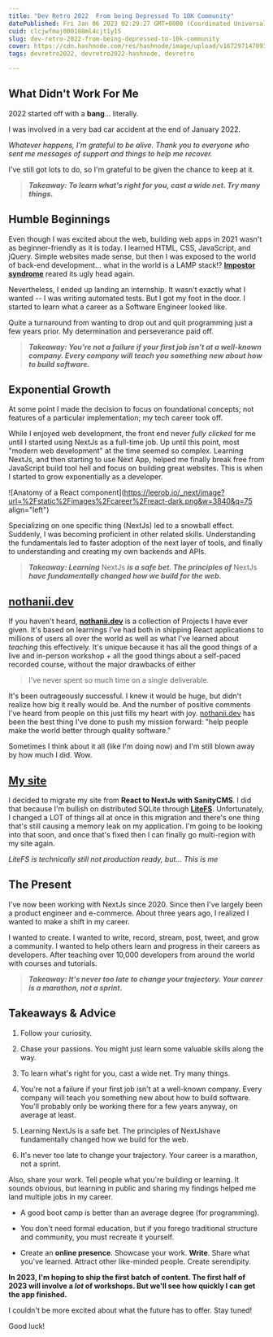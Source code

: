```yaml
---
title: "Dev Retro 2022  From being Depressed To 10K Community"
datePublished: Fri Jan 06 2023 02:29:27 GMT+0000 (Coordinated Universal Time)
cuid: clcjwfmaj000108ml4cjt1y15
slug: dev-retro-2022-from-being-depressed-to-10k-community
cover: https://cdn.hashnode.com/res/hashnode/image/upload/v1672971470933/38da9bb0-49c0-434d-9d27-610ef60a407d.webp
tags: devretro2022, devretro2022-hashnode, devretro

---
```


## **What Didn't Work For Me**

2022 started off with a **bang**... literally.

I was involved in a very bad car accident at the end of January 2022.

*Whatever happens, I'm grateful to be alive. Thank you to everyone who sent me messages of support and things to help me recover.*

I've still got lots to do, so I'm grateful to be given the chance to keep at it.

> ***Takeaway: To learn what's right for you, cast a wide net. Try many things.***

## Humble Beginnings

Even though I was excited about the web, building web apps in 2021 wasn't as beginner-friendly as it is today. I learned HTML, CSS, JavaScript, and jQuery. Simple websites made sense, but then I was exposed to the world of back-end development... what in the world is a LAMP stack!? [**Impostor syndrome**](https://en.wikipedia.org/wiki/Impostor_syndrome) reared its ugly head again.

Nevertheless, I ended up landing an internship. It wasn't exactly what I wanted -- I was writing automated tests. But I got my foot in the door. I started to learn what a career as a Software Engineer looked like.

Quite a turnaround from wanting to drop out and quit programming just a few years prior. My determination and perseverance paid off.

> ***Takeaway: You're not a failure if your first job isn't at a well-known company. Every company will teach you something new about how to build software.***

## Exponential Growth

At some point I made the decision to focus on foundational concepts; not features of a particular implementation; my tech career took off.

While I enjoyed web development, the front end never *fully clicked* for me until I started using NextJs as a full-time job. Up until this point, most "modern web development" at the time seemed so complex. Learning NextJs, and then starting to use Next App, helped me finally break free from JavaScript build tool hell and focus on building great websites. This is when I started to grow exponentially as a developer.

![Anatomy of a React component](https://leerob.io/_next/image?url=%2Fstatic%2Fimages%2Fcareer%2Freact-dark.png&w=3840&q=75 align="left")

Specializing on one specific thing (NextJs) led to a snowball effect. Suddenly, I was becoming proficient in other related skills. Understanding the fundamentals led to faster adoption of the next layer of tools, and finally to understanding and creating my own backends and APIs.

> ***Takeaway: Learning*** NextJs ***is a safe bet. The principles of*** NextJs ***have fundamentally changed how we build for the web.***

## [**nothanii.dev**](http://nothanii.vercel.app/)

If you haven't heard, [**nothanii.dev**](http://nothanii.vercel.app/) is a collection of Projects I have ever given. It's based on learnings I've had both in shipping React applications to millions of users all over the world as well as what I've learned about *teaching* this effectively. It's unique because it has all the good things of a live and in-person workshop + all the good things about a self-paced recorded course, without the major drawbacks of either

> I've never spent so much time on a single deliverable.

It's been outrageously successful. I knew it would be huge, but didn't realize how big it really would be. And the number of positive comments I've heard from people on this just fills my heart with joy. [nothanii.dev](http://nothanii.vercel.app/) has been the best thing I've done to push my mission forward: "help people make the world better through quality software."

Sometimes I think about it all (like I'm doing now) and I'm still blown away by how much I did. Wow.

## [**My site**](http://nothanii.vercel.app/)

I decided to migrate my site from **React to NextJs with SanityCMS**. I did that because I'm bullish on distributed SQLite through [**LiteFS**](https://fly.io/blog/introducing-litefs/). Unfortunately, I changed a LOT of things all at once in this migration and there's one thing that's still causing a memory leak on my application. I'm going to be looking into that soon, and once that's fixed then I can finally go multi-region with my site again.

*LiteFS is technically still not production ready, but... This is me*

## The Present

I've now been working with NextJs since 2020. Since then I've largely been a product engineer and e-commerce. About three years ago, I realized I wanted to make a shift in my career.

I wanted to create. I wanted to write, record, stream, post, tweet, and grow a community. I wanted to help others learn and progress in their careers as developers. After teaching over 10,000 developers from around the world with courses and tutorials.

> ***Takeaway: It's never too late to change your trajectory. Your career is a marathon, not a sprint.***

## Takeaways & Advice

1. Follow your curiosity.
    
2. Chase your passions. You might just learn some valuable skills along the way.
    
3. To learn what's right for you, cast a wide net. Try many things.
    
4. You're not a failure if your first job isn't at a well-known company. Every company will teach you something new about how to build software. You'll probably only be working there for a few years anyway, on average at least.
    
5. Learning NextJs is a safe bet. The principles of NextJshave fundamentally changed how we build for the web.
    
6. It's never too late to change your trajectory. Your career is a marathon, not a sprint.
    

Also, share your work. Tell people what you're building or learning. It sounds obvious, but learning in public and sharing my findings helped me land multiple jobs in my career.

* A good boot camp is better than an average degree (for programming).
    
* You don't need formal education, but if you forego traditional structure and community, you must recreate it yourself.
    
* Create an **online presence**. Showcase your work. **Write**. Share what you've learned. Attract other like-minded people. Create serendipity.
    

**In 2023, I'm hoping to ship the first batch of content. The first half of 2023 will involve a *lot* of workshops. But we'll see how quickly I can get the app finished.**

I couldn't be more excited about what the future has to offer. Stay tuned!

Good luck!
